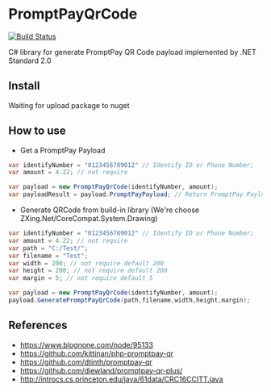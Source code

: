 # PromptPayQrCode
[![Build Status](https://travis-ci.org/Kusumoto/PromptPayQrCode.svg)](https://travis-ci.org/Kusumoto/PromptPayQrCode)

C# library for generate PromptPay QR Code payload implemented by .NET Standard 2.0

## Install
Waiting for upload package to nuget

## How to use

- Get a PromptPay Payload
```C#
var identifyNumber = "0123456789012" // Identify ID or Phone Number;
var amount = 4.22; // not require

var payload = new PromptPayQrCode(identifyNumber, amount);
var payloadResult = payload.PromptPayPayload; // Return PromptPay Payload for using in other QRCode Library
```
- Generate QRCode from build-in library (We're choose ZXing.Net/CoreCompat.System.Drawing)
```C#
var identifyNumber = "0123456789012" // Identify ID or Phone Number;
var amount = 4.22; // not require
var path = "C:/Test/";
var filename = "Test";
var width = 200; // not require default 200
var height = 200; // not require default 200
var margin = 5; // not require default 5

var payload = new PromptPayQrCode(identifyNumber, amount);
payload.GeneratePromptPayQrCode(path,filename,width,height,margin);
```

## References

- https://www.blognone.com/node/95133
- https://github.com/kittinan/php-promptpay-qr
- https://github.com/dtinth/promptpay-qr
- https://github.com/diewland/promptpay-qr-plus/
- http://introcs.cs.princeton.edu/java/61data/CRC16CCITT.java
